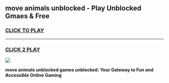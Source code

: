 
## move animals unblocked - Play Unblocked Gmaes & Free
<h3>
<a href="https://news.freeplayer.one?title=move_animals_unblocked&ref=16F">CLICK TO PLAY</a></h3>
<hr>

<h3>
<a href="https://news.freeplayer.one?title=move_animals_unblocked&ref=16F">CLICK 2 PLAY</a>
  
</h3>

<a href="https://news.freeplayer.one?title=move_animals_unblocked&ref=16F/"><img src="https://clearcache.store/games.png"></a>


**move animals unblocked games unblocked: Your Gateway to Fun and Accessible Online Gaming**
